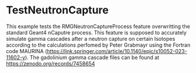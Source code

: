 # TestNeutronCapture
This example tests the RMGNeutronCaptureProcess feature overwritting the standard Geant4 nCaputre process. 
This feature is supposed to accurately simulate gamma cascades after a neutron capture on certain Isotopes according to the calculations perfomed by Peter Grabmayr using the Fortran code MAURINA (https://link.springer.com/article/10.1140/epjc/s10052-023-11602-y). The gadolinium gamma cascade files can be found at https://zenodo.org/records/7458654 